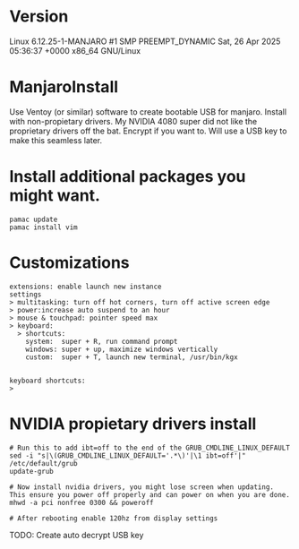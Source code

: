 # Version
Linux 6.12.25-1-MANJARO #1 SMP PREEMPT_DYNAMIC Sat, 26 Apr 2025 05:36:37 +0000 x86_64 GNU/Linux

# ManjaroInstall
Use Ventoy (or similar) software to create bootable USB for manjaro.
Install with non-propietary drivers. My NVIDIA 4080 super did not like the proprietary drivers off the bat.
Encrypt if you want to. Will use a USB key to make this seamless later.

# Install additional packages you might want.
```
pamac update
pamac install vim
```
# Customizations
```
extensions: enable launch new instance
settings
> multitasking: turn off hot corners, turn off active screen edge
> power:increase auto suspend to an hour
> mouse & touchpad: pointer speed max
> keyboard:
  > shortcuts:
    system:  super + R, run command prompt
    windows: super + up, maximize windows vertically
    custom:  super + T, launch new terminal, /usr/bin/kgx
    

keyboard shortcuts:
> 
```
# NVIDIA propietary drivers install

```
# Run this to add ibt=off to the end of the GRUB_CMDLINE_LINUX_DEFAULT
sed -i "s|\(GRUB_CMDLINE_LINUX_DEFAULT='.*\)'|\1 ibt=off'|" /etc/default/grub
update-grub

# Now install nvidia drivers, you might lose screen when updating. This ensure you power off properly and can power on when you are done.
mhwd -a pci nonfree 0300 && poweroff

# After rebooting enable 120hz from display settings
```
TODO:
Create auto decrypt USB key
